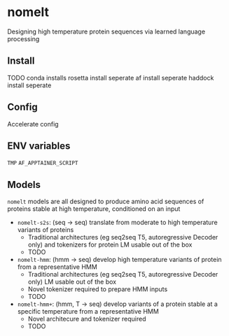 # nomelt
Designing high temperature protein sequences via learned language processing

## Install

TODO
conda installs
rosetta install seperate
af install seperate
haddock install seperate


## Config

Accelerate config

## ENV variables
`TMP`
`AF_APPTAINER_SCRIPT`

## Models
`nomelt` models are all designed to produce amino acid sequences of proteins stable at high temperature, conditioned on an input

- `nomelt-s2s`: (seq -> seq) translate from moderate to high temperature variants of proteins
  - Traditional architectures (eg seq2seq T5, autoregressive Decoder only) and tokenizers for protein LM usable out of the box
  - TODO
- `nomelt-hmm`: (hmm -> seq) develop high temperature variants of protein from a representative HMM
  - Traditional architectures (eg seq2seq T5, autoregressive Decoder only) LM usable out of the box
  - Novel tokenizer required to prepare HMM inputs
  - TODO
- `nomelt-hmm+`: (hmm, T -> seq) develop variants of a protein stable at a specific temperature from a representative HMM
  - Novel architecure and tokenizer required
  - TODO


